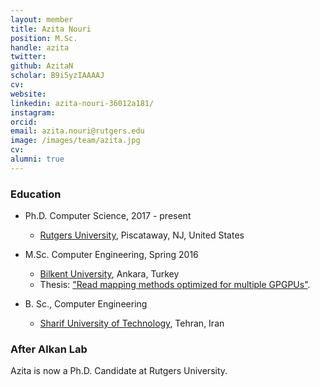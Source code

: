 ```yaml
---
layout: member
title: Azita Nouri
position: M.Sc. 
handle: azita
twitter:
github: AzitaN
scholar: B9i5yzIAAAAJ
cv: 
website: 
linkedin: azita-nouri-36012a181/
instagram:
orcid: 
email: azita.nouri@rutgers.edu
image: /images/team/azita.jpg
cv: 
alumni: true
---
```


### Education

- Ph.D. Computer Science, 2017 - present 
  - [Rutgers University](https://www.cs.rutgers.edu/), Piscataway, NJ, United States

- M.Sc. Computer Engineering, Spring 2016
  - [Bilkent University](http://www.cs.bilkent.edu.tr/), Ankara, Turkey
  - Thesis: ["Read mapping methods optimized for multiple GPGPUs"](https://tez.yok.gov.tr/UlusalTezMerkezi/TezGoster?key=cbOXH84ZayrLjc0tI-QXKm313zgDPsXWtY4hu-zFKttUPjEhkljul_iHa_DlIvfC).

- B. Sc., Computer Engineering
  - [Sharif University of Technology](http://ce.sharif.edu/), Tehran, Iran

### After Alkan Lab

Azita is now a Ph.D. Candidate at Rutgers University.
